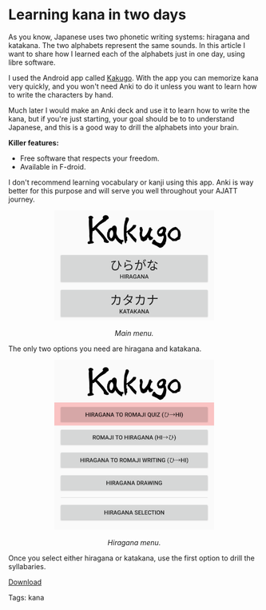 # Learning kana in two days

As you know, Japanese uses two phonetic writing systems: hiragana and katakana.
The two alphabets represent the same sounds.
In this article I want to share how I learned each of the alphabets just in one day,
using libre software.

I used the Android app called [Kakugo](https://www.f-droid.org/en/packages/org.kaqui/).
With the app you can memorize kana very quickly, and you won't need Anki
to do it unless you want to learn how to write the characters by hand.

Much later I would make an Anki deck and use it to learn how to write the kana,
but if you're just starting, your goal should be to to understand Japanese,
and this is a good way to drill the alphabets into your brain.

**Killer features:**
* Free software that respects your freedom.
* Available in F-droid.

I don't recommend learning vocabulary or kanji using this app.
Anki is way better for this purpose and will serve you well throughout your AJATT journey.

<p align="center"><img width="320px" alt="main menu" src="img/kakugo-main.webp"></p>
<p align="center"><i>Main menu.</i></p>

The only two options you need are hiragana and katakana.

<p align="center"><img width="320px" alt="hiragana menu" src="img/kakugo-hiragana.webp"></p>
<p align="center"><i>Hiragana menu.</i></p>

Once you select either hiragana or katakana, use the first option to drill the syllabaries.

<p class="download_button">
	<a target="_blank" href="https://www.f-droid.org/en/packages/org.kaqui/">Download</a>
</p>

Tags: kana
